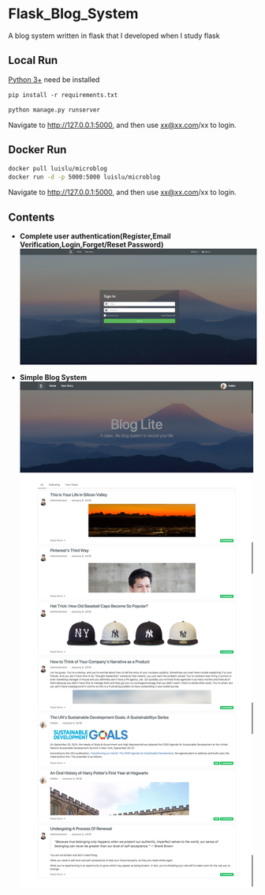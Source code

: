 # Flask_Blog_System
A blog system written in flask that I developed when I study flask

## Local Run

  [Python 3+](https://www.python.org/downloads/) need be installed

  ```
  pip install -r requirements.txt
  ```
  
  ```bash	
  python manage.py runserver
  ```
  Navigate to http://127.0.0.1:5000, and then use xx@xx.com/xx to login.

## Docker Run

  ```bash	
  docker pull luislu/microblog
  docker run -d -p 5000:5000 luislu/microblog
  ```
  Navigate to http://127.0.0.1:5000, and then use xx@xx.com/xx to login.

## Contents

  - **Complete user authentication(Register,Email Verification,Login,Forget/Reset Password)**
  ![alt text](https://github.com/luisxiaomai/Images/blob/master/Flask_Study_App/login.png)

  
  - **Simple Blog System** 
  ![alt text](https://github.com/luisxiaomai/Images/blob/master/Flask_Study_App/Blog_Lite.png)

 

